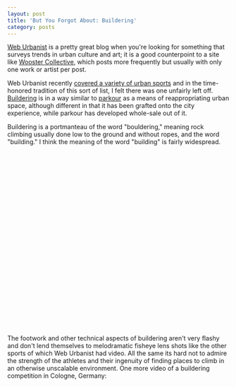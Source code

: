 ```yaml
---
layout: post
title: 'But You Forgot About: Buildering'
category: posts
---
```


<a href="http://weburbanist.com">Web Urbanist</a> is a pretty great blog when you're looking for something that surveys trends in urban culture and art; it is a good counterpoint to a site like <a href="http://www.woostercollective.com">Wooster Collective</a>, which posts more frequently but usually with only one work or artist per post.

Web Urbanist recently <a href="http://weburbanist.com/2007/09/24/7-extreme-urban-sports-videos-from-biking-and-blading-to-building-jumping/">covered a variety of urban sports</a> and in the time-honored tradition of this sort of list, I felt there was one unfairly left off.  <a href="http://en.wikipedia.org/wiki/Buildering">Buildering</a> is in a way similar to <a href="http://en.wikipedia.org/wiki/Parkour">parkour</a> as a means of reappropriating urban space, although different in that it has been grafted onto the city experience, while parkour has developed whole-sale out of it.

Buildering is a portmanteau of the word "bouldering," meaning rock climbing usually done low to the ground and without ropes, and the word "building."  I think the meaning of the word "building" is fairly widespread.

<div align="center">
<object ><param name="movie" value="http://www.youtube.com/v/lTm9Okb85fA"></param><param name="wmode" value="transparent"></param><embed class="center" src="http://www.youtube.com/v/lTm9Okb85fA" type="application/x-shockwave-flash" wmode="transparent" width="600" height="400"></embed></object>
</div>

The footwork and other technical aspects of buildering aren't very flashy and don't lend themselves to melodramatic fisheye lens shots like the other sports of which Web Urbanist had video.  All the same its hard not to admire the strength of the athletes and their ingenuity of finding places to climb in an otherwise unscalable environment.  One more video of a buildering competition in Cologne, Germany:

<div align="center">
<object ><param name="movie" value="http://www.youtube.com/v/iEueDcPPtfY"></param><param name="wmode" value="transparent"></param><embed src="http://www.youtube.com/v/iEueDcPPtfY" type="application/x-shockwave-flash" wmode="transparent" width="600" height="400"></embed></object>
</div>